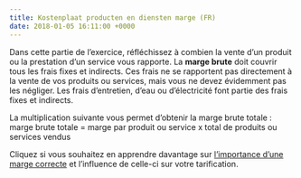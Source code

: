 ```yaml
---
title: Kostenplaat producten en diensten marge (FR)
date: 2018-01-05 16:11:00 +0000
---
```

Dans cette partie de l’exercice, réfléchissez à combien la vente d’un produit ou la prestation d’un service vous rapporte. La **marge brute** doit couvrir tous les frais fixes et indirects. Ces frais ne se rapportent pas directement à la vente de vos produits ou services, mais vous ne devez évidemment pas les négliger. Les frais d’entretien, d’eau ou d’électricité font partie des frais fixes et indirects.

La multiplication suivante vous permet d’obtenir la marge brute totale : marge brute totale = marge par produit ou service x total de produits ou services vendus

Cliquez si vous souhaitez en apprendre davantage sur [l’importance d’une marge correcte](http://www.xerius.be/blog/plak-de-juiste-prijs-op-je-product-en-dienst%20) et l’influence de celle-ci sur votre tarification.